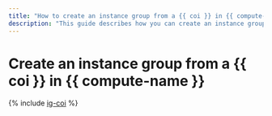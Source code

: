 ```yaml
---
title: "How to create an instance group from a {{ coi }} in {{ compute-name }}"
description: "This guide describes how you can create an instance group from a {{ coi }} in {{ compute-name }}."
---
```


# Create an instance group from a {{ coi }} in {{ compute-name }}

{% include [ig-coi](../../../_includes/instance-groups/create-coi-vm.md) %}
